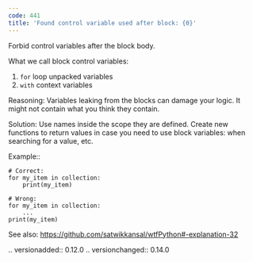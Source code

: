 ```yaml
---
code: 441
title: 'Found control variable used after block: {0}'
---
```



Forbid control variables after the block body.

What we call block control variables:

1. ``for`` loop unpacked variables
2. ``with`` context variables

Reasoning:
    Variables leaking from the blocks can damage your logic.
    It might not contain what you think they contain.

Solution:
    Use names inside the scope they are defined.
    Create new functions to return values in case
    you need to use block variables: when searching for a value, etc.

Example::

    # Correct:
    for my_item in collection:
        print(my_item)

    # Wrong:
    for my_item in collection:
        ...
    print(my_item)

See also:
    https://github.com/satwikkansal/wtfPython#-explanation-32

.. versionadded:: 0.12.0
.. versionchanged:: 0.14.0